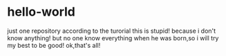 # hello-world
just one repository according to the turorial
this is stupid!
because i don't know anything!
but no one know everything when he was born,so i will try my best to be good!
ok,that's all!
